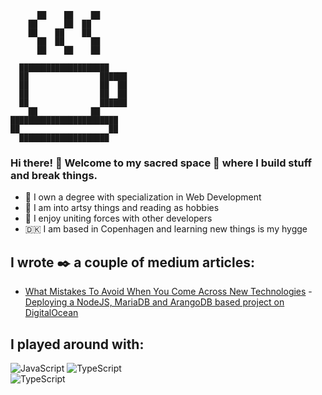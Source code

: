                                                                          
          ██    ██    ██                                    
        ██      ██  ██                                      
        ██    ██    ██                                      
          ██  ██      ██                                    
          ██    ██    ██                                    
                                                            
      ████████████████████                                  
      ██                ██████                              
      ██                ██  ██                              
      ██                ██  ██                              
      ██                ██████                              
        ██            ██                                    
    ████████████████████████                                
    ██                    ██                                
      ████████████████████                                  
                                                                                        
                                                                                        
### Hi there! 👋 Welcome to my sacred space 🔮 where I build stuff and break things.

- 📜 I own a degree with specialization in Web Development
- 🎨 I am into artsy things and reading as hobbies
- 🌱 I enjoy uniting forces with other developers
- 🇩🇰 I am based in Copenhagen and learning new things is my hygge
 
## I wrote ✒️ a couple of medium articles:
- [What Mistakes To Avoid When You Come Across New Technologies](https://brigittarucz.medium.com/what-mistakes-to-avoid-when-you-come-across-new-technologies-ecda548f89cf)       - [Deploying a NodeJS, MariaDB and ArangoDB based project on DigitalOcean](https://brigittarucz.medium.com/deploying-a-nodejs-mariadb-and-arangodb-based-project-on-digitalocean-fc1f9709b6a0)              

## I played around with:

![JavaScript](https://img.shields.io/badge/-JavaScript-000?&logo=JavaScript&style=flat) 
![TypeScript](https://img.shields.io/badge/-TypeScript-000?&logo=TypeScript)                                                                                        
![TypeScript](https://img.shields.io/badge/-TypeScript-000?&logo=TypeScript)                                                                                           

<!--
**brigittarucz/brigittarucz** is a ✨ _special_ ✨ repository because its `README.md` (this file) appears on your GitHub profile.

Here are some ideas to get you started:

- 🔭 I’m currently working on ...
- 🌱 I’m currently learning ...
- 👯 I’m looking to collaborate on ...
- 🤔 I’m looking for help with ...
- 💬 Ask me about ...
- 📫 How to reach me: ...
- 😄 Pronouns: ...
- ⚡ Fun fact: ...
-->
